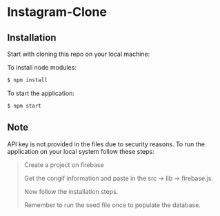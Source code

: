 # Instagram-Clone

## Installation

Start with cloning this repo on your local machine:

To install node modules:

```sh
$ npm install
```

To start the application:

```sh
$ npm start
```

## Note

API key is not provided in the files due to security reasons. To run the application on your local system follow these steps:
> Create a project on firebase
> 
> Get the congif information and paste in the src -> lib -> firebase.js.
> 
> Now follow the installation steps.
> 
> Remember to run the seed file once to populate the database.

